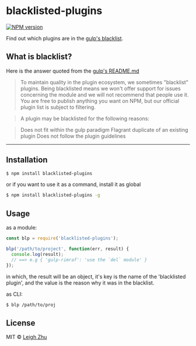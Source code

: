 # blacklisted-plugins
[![NPM version](https://img.shields.io/npm/v/blacklisted-plugins.svg?style=flat)](https://www.npmjs.org/package/blacklisted-plugins)

Find out which plugins are in the [gulp's blacklist](https://github.com/gulpjs/plugins/blob/master/src/blackList.json).

## What is blacklist?
Here is the answer quoted from the [gulp's README.md](https://github.com/gulpjs/plugins#blacklisting)

>To maintain quality in the plugin ecosystem, we sometimes "blacklist" plugins. Being blacklisted means we won't offer support for issues concerning the module and we will not recommend that people use it. You are free to publish anything you want on NPM, but our official plugin list is subject to filtering.

>A plugin may be blacklisted for the following reasons:

>Does not fit within the gulp paradigm
>Flagrant duplicate of an existing plugin
>Does not follow the plugin guidelines

------

## Installation

```bash
$ npm install blacklisted-plugins
```
or if you want to use it as a command, install it as global

```bash
$ npm install blacklisted-plugins -g
```

## Usage

as a module:

```js
const blp = require('blacklisted-plugins');

blp('/path/to/project', function(err, result) {
  console.log(result);
  // ==> e.g { 'gulp-rimraf': 'use the `del` module' }
});
```
in which, the result will be an object, it's key is the name of the 'blacklisted plugin', and the value is the reason why it was in the blacklist. 


as CLI:

```bash
$ blp /path/to/proj
```

## License

MIT © [Leigh Zhu](#)
